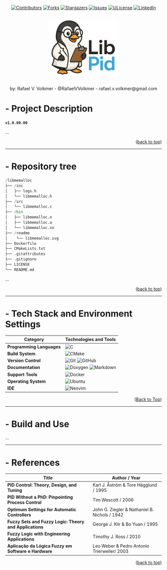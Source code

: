 <a id="readme-top"></a>

<div align="center">
  
  [![Contributors][contributors-shield]][contributors-url]
  [![Forks][forks-shield]][forks-url]
  [![Stargazers][stars-shield]][stars-url]
  [![Issues][issues-shield]][issues-url]
  [![ULicense][license-shield]][license-url]
  [![LinkedIn][linkedin-shield]][linkedin-url]
  
</div>

##

<p align="center">
  <img src="LibPid.svg" alt="libmemalloc logo" width="45%"/>
</p>

##

<div align="center">
  by: Rafael V. Volkmer - @RafaelVVolkmer - rafael.v.volkmer@gmail.com
</div>

##

# - Project Description

**`v1.0.00.00`**

...

<p align="right">(<a href="#readme-top">back to top</a>)</p>

---

# - Repository tree

```python
/libmemalloc
├── /inc
│   ├── logs.h
│   └── libmemalloc.h
├── /src
│   └── libmemalloc.c
├── /bin
│   ├── libmemalloc.o
│   ├── libmemalloc.a
│   └── libmemalloc.so
├── /readme
│    └── libmemalloc.svg
├── Dockerfile
├── CMakeLists.txt
├── .gitattributes
├── .gitignore
├── LICENSE
└── README.md
```

...

<p align="right">(<a href="#readme-top">back to top</a>)</p>

---

# - Tech Stack and Environment Settings

| **Category**               | **Technologies and Tools**                                                                                                                                                                                                                                  |
| -------------------------- | -------------------------------------------------------------------------------------------------------------------------------------------------------------------------------------------------------------------------------------------------------------- |
| **Programming Languages**  | ![C](https://img.shields.io/badge/c-%2300599C.svg?style=for-the-badge&logo=c&logoColor=white)                                                                                                                                                                |
| **Build System**           | ![CMake](https://img.shields.io/badge/CMake-%23008FBA.svg?style=for-the-badge&logo=cmake&logoColor=white)                                                                                                                                                      |
| **Version Control**        | ![Git](https://img.shields.io/badge/git-%23F05033.svg?style=for-the-badge&logo=git&logoColor=white) ![GitHub](https://img.shields.io/badge/github-%23121011.svg?style=for-the-badge&logo=github&logoColor=white)                                            |
| **Documentation**          | ![Doxygen](https://img.shields.io/badge/doxygen-2C4AA8?style=for-the-badge&logo=doxygen&logoColor=white) ![Markdown](https://img.shields.io/badge/markdown-%23000000.svg?style=for-the-badge&logo=markdown&logoColor=white)                                       |
| **Support Tools**          | ![Docker](https://img.shields.io/badge/docker-%230db7ed.svg?style=for-the-badge&logo=docker&logoColor=white)                                                                                                                                                    |
| **Operating System**       | ![Ubuntu](https://img.shields.io/badge/Ubuntu-E95420?style=for-the-badge&logo=ubuntu&logoColor=white)                                                                                                                                                           |
| **IDE**                    | ![Neovim](https://img.shields.io/badge/NeoVim-%2357A143.svg?&style=for-the-badge&logo=neovim&logoColor=white)                                                                                                                                                     |

<p align="right">(<a href="#readme-top">Back to Top</a>)</p>

---

# - Build and Use

...

---

# - References

| Title                                                   | Author / Year                                 |
| ------------------------------------------------------- | --------------------------------------------- |
| **PID Control: Theory, Design, and Tuning**             | Karl J. Åström & Tore Hägglund / 1995         |
| **PID Without a PhD: Pinpointing Process Control**      | Tim Wescott / 2006                            |
| **Optimum Settings for Automatic Controllers**          | John G. Ziegler & Nathaniel B. Nichols / 1942 |
| **Fuzzy Sets and Fuzzy Logic: Theory and Applications** | George J. Klir & Bo Yuan / 1995               |
| **Fuzzy Logic with Engineering Applications**           | Timothy J. Ross / 2010                        |
| **Aplicação da Lógica Fuzzy em Software e Hardware**    | Leo Weber & Pedro Antonio Trierweiler/ 2003   |


<p align="right">(<a href="#readme-top">back to top</a>)</p>

[stars-shield]: https://img.shields.io/github/stars/RafaelVVolkmer/PID-controller-fuzzy.svg?style=flat-square
[stars-url]: https://github.com/RafaelVVolkmer/PID-controller-fuzzy/stargazers
[contributors-shield]: https://img.shields.io/github/contributors/RafaelVVolkmer/PID-controller-fuzzy.svg?style=flat-square
[contributors-url]: https://github.com/RafaelVVolkmer/PID-controller-fuzzy/graphs/contributors
[forks-shield]: https://img.shields.io/github/forks/RafaelVVolkmer/PID-controller-fuzzy.svg?style=flat-square
[forks-url]: https://github.com/RafaelVVolkmer//PID-controller-fuzzy/network/members
[issues-shield]: https://img.shields.io/github/issues/RafaelVVolkmer/PID-controller-fuzzy.svg?style=flat-square
[issues-url]: https://github.com/RafaelVVolkmer/PID-controller-fuzzy/issues
[linkedin-shield]: https://img.shields.io/badge/-LinkedIn-black.svg?style=flat-square&logo=linkedin&colorB=555
[linkedin-url]: https://www.linkedin.com/in/rafaelvvolkmer
[license-shield]: https://img.shields.io/github/license/RafaelVVolkmer/PID-controller-fuzzy.svg?style=flat-square
[license-url]: https://github.com/RafaelVVolkmer/PID-controller-fuzzy/blob/main/LICENSE.txt
